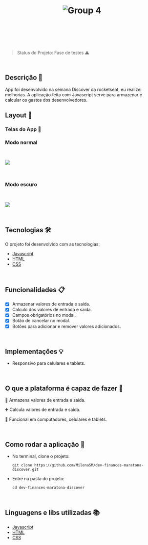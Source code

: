 <h1 align="center">

  ![Group 4](https://user-images.githubusercontent.com/53149634/111179234-9f541180-858a-11eb-9794-ac085b8dc711.png)

<br />

  <!-- <p align="center"> 
   <img src="https://img.shields.io/static/v1?label=react&message=framework&color=blue&style=for-the-badge&logo=REACT" />
   <img src="https://img.shields.io/static/v1?label=Vercel&message=Deploy&color=green&style=for-the-badge&logo=VERCEL" />
  </p> -->

</h1>

<!--
  <img width="400px" src="/assets/tela-1.svg" />  <img width="400px" src="/assets/tela-2.svg" />  <img width="400px" src="/assets/tela-3.svg" />  <img width="400px" src="/assets/tela-4.svg" />  <img width="400px" src="/assets/tela-5.svg" />  <img width="400px" src="/assets/tela-6.svg" />
-->
<!--
![](/assets/tela-1.svg)
![](/assets/tela-2.svg)
![](/assets/tela-3.svg)
![](/assets/tela-4.svg)
![](/assets/tela-5.svg)
![](/assets/tela-6.svg)
-->

<br />

> Status do Projeto: Fase de testes :warning:

<br />

## Descrição :page_with_curl:
App foi desenvolvido na semana Discover da rocketseat, eu realizei melhorias. A aplicação feita com Javascript serve para armazenar e calcular os gastos dos desenvolvedores. 

## Layout :art: 

### Telas do App :paperclip:

### Modo normal
</br>

![](/assets/Primeiro.gif)

</br>

### Modo escuro

</br>

![](/assets/Segundo.gif)

</br>

<!-- ## Layout :art: 
Você pode acessar o Layout pelo <a href="https://www.figma.com">Figma<a> atravês <a href="https://www.figma.com/file/ge20pu3ofMOKoliUyKx1Nl/Move.it-1.0">desse link<a>. -->

## Tecnologias 🛠 
O projeto foi desenvolvido com as tecnologias:

- [Javascript](https://developer.mozilla.org/pt-BR/docs/Web/JavaScript)
- [HTML](https://developer.mozilla.org/pt-BR/docs/Web/HTML)
- [CSS](https://developer.mozilla.org/pt-BR/docs/Web/CSS)

<br />

## Funcionalidades :clipboard: 
- [x] Armazenar valores de entrada e saída.
- [x] Calculo dos valores de entrada e saída.
- [x] Campos obrigatórios no modal.
- [x] Botão de cancelar no modal.
- [x] Botões para adicionar e remover valores adicionados.

<br />

## Implementações :bulb: 

- Responsivo para celulares e tablets.

<br />

## O que a plataforma é capaz de fazer :checkered_flag:

:file_folder: Armazena valores de entrada e saída.

:heavy_plus_sign: Calcula valores de entrada e saída.

:eyes: Funcional em computadores, celulares e tablets.

<br />

<!-- ## Deploy da Aplicação com Vercel: :punch:

> https://moveitmonteiro.vercel.app/

<br /> -->

## Como rodar a aplicação :runner:

- No terminal, clone o projeto:
  
  ```git clone https://github.com/MilenaSM/dev-finances-maratona-discover.git```

- Entre na pasta do projeto:

  ```cd dev-finances-maratona-discover ```

<!-- - Instale as dependências:

  ```yarn stall```

- Execute a aplicação:
  
  ```yarn dev```

- Pronto, agora é possível acessar a aplicação a partir da rota http://localhost:3000. -->

<br />

## Linguagens e libs utilizadas :books:

- [Javascript](https://developer.mozilla.org/pt-BR/docs/Web/JavaScript)
- [HTML](https://developer.mozilla.org/pt-BR/docs/Web/HTML)
- [CSS](https://developer.mozilla.org/pt-BR/docs/Web/CSS)
